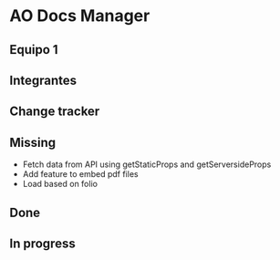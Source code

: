 # AO Docs Manager
## Equipo 1

## Integrantes

## Change tracker

## Missing
- Fetch data from API using getStaticProps and getServersideProps
- Add feature to embed pdf files
- Load based on folio


## Done

## In progress